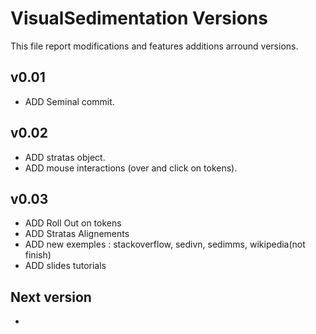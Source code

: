 VisualSedimentation Versions
===================

This file report modifications and features additions arround versions.

## v0.01

* ADD Seminal commit.

## v0.02

* ADD stratas object.
* ADD mouse interactions (over and click on tokens).

## v0.03

* ADD Roll Out on tokens 
* ADD Stratas Alignements
* ADD new exemples : stackoverflow, sedivn, sedimms, wikipedia(not finish)
* ADD slides tutorials 

## Next version

*
